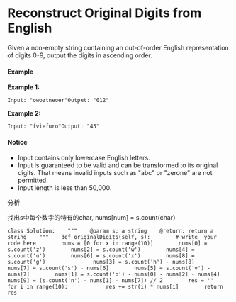 # Reconstruct Original Digits from English



Given a non-empty string containing an out-of-order English representation of digits 0-9, output the digits in ascending order.

#### Example

**Example 1:**

```text
Input: "owoztneoer"Output: "012"
```

**Example 2:**

```text
Input: "fviefuro"Output: "45"
```

#### Notice

* Input contains only lowercase English letters.
* Input is guaranteed to be valid and can be transformed to its original digits. That means invalid inputs such as "abc" or "zerone" are not permitted.
* Input length is less than 50,000.

分析

找出s中每个数字的特有的char, nums\[num\] = s.count\(char）

```text
class Solution:    """    @param s: a string    @return: return a string    """    def originalDigits(self, s):        # write  your code here        nums = [0 for x in range(10)]        nums[0] = s.count('z')        nums[2] = s.count('w')        nums[4] = s.count('u')        nums[6] = s.count('x')        nums[8] = s.count('g')               nums[3] = s.count('h') - nums[8]        nums[7] = s.count('s') - nums[6]        nums[5] = s.count('v') - nums[7]        nums[1] = s.count('o') - nums[0] - nums[2] - nums[4]        nums[9] = (s.count('n') - nums[1] - nums[7]) // 2        res = ''        for i in range(10):            res += str(i) * nums[i]        return res        
```

